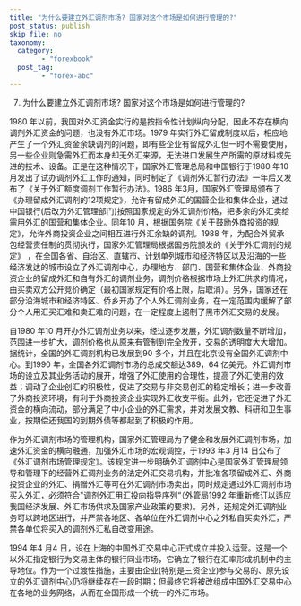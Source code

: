 ```yaml
---
title: "为什么要建立外汇调剂市场? 国家对这个市场是如何进行管理的?"
post_status: publish
skip_file: no
taxonomy:
  category:
        - "forexbook"
  post_tag:
        - "forex-abc"
---
```


7. 为什么要建立外汇调剂市场? 国家对这个市场是如何进行管理的?

1980 年以前，我国对外汇资金实行的是按指令性计划纵向分配，因此不存在横向调剂外汇资金的问题，也没有外汇市场。1979 年实行外汇留成制度以后，相应地产生了一个外汇资金余缺调剂的问题，即有些企业有留成外汇但一时不需要使用，另一些企业则急需外汇而本身却无外汇来源，无法进口发展生产所需的原材料或先进的技术、设备。正是在这种情况下，国家外汇管理总局和中国银行于1980 年10 月发出了试办调剂外汇工作的通知，同时制定了《调剂外汇暂行办法》一年后又发布了《关于外汇额度调剂工作暂行办法》。1986 年3月，国家外汇管理局颁布了《办理留成外汇调剂的12项规定》，允许有留成外汇的国营企业和集体企业，通过中国银行(后改为外汇管理部门)按照国家规定的外汇调剂价格，把多余的外汇卖给需用外汇的国营和集体企业。同年10 月，根据国务院《关于鼓励外商投资的规定》，允许外商投资企业之间相互进行外汇余缺的调剂。1988 年，为配合外贸承包经营责任制的贯彻执行，国家外汇管理局根据国务院颁发的《关于外汇调剂的规定》 ，在全国各省、自治区、直辖市、计划单列城市和经济特区以及沿海的一些经济发达的城市设立了外汇调剂中心，办理地方、部门、国营和集体企业、外商投资企业的留成外汇和自有外汇的调剂业务，调剂价格根据市场上外汇供求的情况，由买卖双方公开竞价确定（最初国家规定有价格上限，后取消）。另外，国家还在部分沿海城市和经济特区、侨乡开办了个人外汇调剂业务，在一定范围内缓解了部分个人用汇买汇难和卖汇难的问题，在一定程度上遏制了黑市外汇交易的发展。

自1980 年10 月开办外汇调剂业务以来，经过逐步发展，外汇调剂数量不断增加，范围进一步扩大，调剂价格也从原来有管制到完全放开，交易的透明度大大增加。据统计，全国的外汇调剂机构已发展到90 多个，并且在北京设有全国外汇调剂中心。到1990 年，全国各外汇调剂市场的总成交额达389，64 亿美元。外汇调剂市场的设立及其业务活动的展开，增强了外汇使用的合理性，提高了外汇使用的效益；调动了企业创汇的积极性，促进了交易与非交易创汇的稳定增长；进一步改善了外商投资环境，有利于外商投资企业实现外汇收支平衡。此外，它还促进了外汇资金的横向流动，部分满足了中小企业的外汇需求，并对发展文教、科研和卫生事业，按期偿还我国的到期外债等都起到了积极的作用。

作为外汇调剂市场的管理机构，国家外汇管理局为了健金和发展外汇调剂市场，加速外汇资金的横向融通，加强外汇市场的宏观调控，于1993 年3 月14 日公布了《外汇调剂市场管理规定》。该规定进一步明确外汇调剂中心是国家外汇管理局领导和管理下的经营外汇调剂业务的法定外汇交易机构，并批准各项留成外汇、外商投资企业的外汇、捐赠外汇等可在外汇调剂市场卖出，同时规定通过外汇调剂市场买入外汇，必须符合"调剂外汇用汇投向指导序列“（外管局1992 年重新修订以适应我国经济发展、外汇市场供求及国家产业政策的要求)。另外，还规定外汇调剂业务可以跨地区进行，并严禁各地区、各单位在外汇调剂中心之外私自买卖外汇，严禁各单位将买入的调剂外汇私自改变用途。

1994 年4 月4 日，设在上海的中国外汇交易中心正式成立并投入运营。这是一个以外汇指定银行为交易主体的银行同业市场，它确立了银行在汇率形成机制中的主导地位。作为一个过渡性措施，主要由企业(特别是三资企业)参与交易的、原先设立的外汇调剂中心仍将继续存在一段时期；但最终它将被改组成中国外汇交易中心在各地的业务网络，从而在全国形成一个统一的外汇市场。
